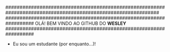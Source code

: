 ##############################################################################################################
################################################################## OLÁ! BEM VINDO AO GITHUB DO **WESLEY** ##################################################################

- Eu sou um estudante (por enquanto...)!


<!--
A linguagem aqui é: Markdown (.md).
-->
